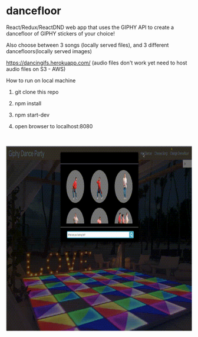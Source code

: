 # dancefloor

React/Redux/ReactDND web app that uses the GIPHY API to create a dancefloor of GIPHY stickers of your choice!

Also choose between 3 songs (locally served files), and 3 different dancefloors(locally served images)

https://dancingifs.herokuapp.com/ (audio files don't work yet need to host audio files on S3 - AWS)

How to run on local machine

1) git clone this repo

2) npm install 

3) npm start-dev

4) open browser to localhost:8080


<br />
<p align="center">
  <img src="dancefloor.gif" height="500">
</p>
<br />
